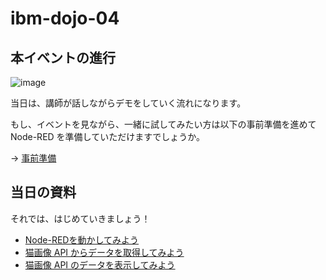 # ibm-dojo-04

## 本イベントの進行

![image](https://i.gyazo.com/9eb9e0607cfbcb8e1b6496501b90459a.png)

当日は、講師が話しながらデモをしていく流れになります。

もし、イベントを見ながら、一緒に試してみたい方は以下の事前準備を進めて Node-RED を準備していただけますでしょうか。

→ [事前準備](00_preparation.md)

## 当日の資料

それでは、はじめていきましょう！

* [Node-REDを動かしてみよう](01_intro.md)
* [猫画像 API からデータを取得してみよう](02_api_request.md)
* [猫画像 API のデータを表示してみよう](03_api_visualize.md)